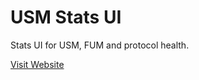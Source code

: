 # USM Stats UI

Stats UI for USM, FUM and protocol health.

[Visit Website](https://usmfum.github.io/USM-Stats/)
